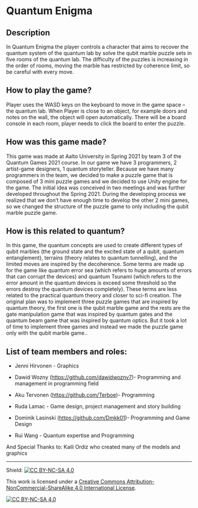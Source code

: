 # Quantum Enigma

## Description

In Quantum Enigma the player controls a character that aims to recover the quantum system of the quantum lab by solve the qubit marble puzzle sets in five rooms of the quantum lab. The difficulty of the puzzles is increasing in the order of rooms, moving the marble has restricted by coherence limit, so be careful with every move.

## How to play the game?

Player uses the WASD keys on the keyboard to move in the game space – the quantum lab. When Player is close to an object, for example doors and notes on the wall, the object will open automatically. There will be a board console in each room, player needs to click the board to enter the puzzle.

## How was this game made?

This game was made at Aalto University in Spring 2021 by team 3 of the Quantum Games 2021 course. In our game we have 3 programmers, 2 artist-game designers, 1 quantum storyteller. Because we have many programmers in the team, we decided to make a puzzle game that is composed of 3 mini puzzle games and we decided to use Unity engine for the game. The initial idea was conceived in two meetings and was further developed throughout the Spring 2021. During the developing process we realized that we don’t have enough time to develop the other 2 mini games, so we changed the structure of the puzzle game to only including the qubit marble puzzle game.

## How is this related to quantum?

In this game, the quantum concepts are used to create different types of qubit marbles (the ground state and the excited state of a qubit, quantum entanglement), terrains (theory relates to quantum tunnelling), and the limited moves are inspired by the decoherence. Some terms are made up for the game like quantum error sea (which refers to huge amounts of errors that can corrupt the devices) and quantum Tsunami (which refers to the error amount in the quantum devices is exceed some threshold so the errors destroy the quantum devices completely). These terms are less related to the practical quantum theory and closer to sci-fi creation.
The original plan was to implement three puzzle games that are inspired by quantum theory, the first one is the qubit marble game and the rests are the gate manipulation game that was inspired by quantum gates and the quantum beam game that was inspired by quantum optics. But it took a lot of time to implement three games and instead we made the puzzle game only with the qubit marble game..


## List of team members and roles:

- Jenni Hirvonen - Graphics

- Dawid Wozny (https://github.com/dawidwozny7)- Programming and management in programming field

- Aku Tervonen (https://github.com/Terboe)- Programming 

- Ruda Lamac - Game design, project management and story building

- Dominik Lasinski (https://github.com/Dmkk01)- Programming and Game Design

- Rui Wang - Quantum expertise and Programming

And Special Thanks to: Kaili Ordiz who created many of the models and graphics

* * *

Shield: [![CC BY-NC-SA 4.0][cc-by-nc-sa-shield]][cc-by-nc-sa]

This work is licensed under a
[Creative Commons Attribution-NonCommercial-ShareAlike 4.0 International License][cc-by-nc-sa].

[![CC BY-NC-SA 4.0][cc-by-nc-sa-image]][cc-by-nc-sa]

[cc-by-nc-sa]: http://creativecommons.org/licenses/by-nc-sa/4.0/
[cc-by-nc-sa-image]: https://licensebuttons.net/l/by-nc-sa/4.0/88x31.png
[cc-by-nc-sa-shield]: https://img.shields.io/badge/License-CC%20BY--NC--SA%204.0-lightgrey.svg
	
